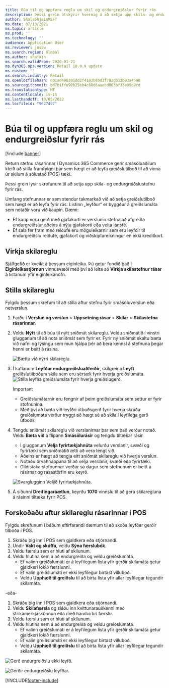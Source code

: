 ```yaml
---
title: Búa til og uppfæra reglu um skil og endurgreiðslur fyrir rás
description: Þessi grein útskýrir hvernig á að setja upp skila- og endurgreiðslustefnu fyrir rás.
author: ShalabhjainMSFT
ms.date: 07/13/2021
ms.topic: article
ms.prod: ''
ms.technology: ''
audience: Application User
ms.reviewer: josaw
ms.search.region: Global
ms.author: shajain
ms.search.validFrom: 2020-01-21
ms.dyn365.ops.version: Retail 10.0.9 update
ms.custom: ''
ms.search.industry: Retail
ms.openlocfilehash: d01ad490301dd2f4103b8bd3f702db12b93a45a8
ms.sourcegitcommit: bd7b1ffe90b25eb4c68d6aaebd063bf33e09d9cd
ms.translationtype: MT
ms.contentlocale: is-IS
ms.lasthandoff: 10/05/2022
ms.locfileid: "9627497"
---
```

# <a name="create-and-update-a-returns-and-refunds-policy-for-a-channel"></a>Búa til og uppfæra reglu um skil og endurgreiðslur fyrir rás

[!include [banner](includes/banner.md)]

Return stefnu rásarinnar í Dynamics 365 Commerce gerir smásöluaðilum kleift að stilla framfylgni þar sem hægt er að leyfa greiðslutilboð til að vinna úr skilum á sölustað (POS) tæki.  

Þessi grein lýsir skrefunum til að setja upp skila- og endurgreiðslustefnu fyrir rás.

Umfang stefnunnar er sem stendur takmarkað við að setja greiðslutilboð sem hægt er að leyfa fyrir rás. Listinn „leyfður“ er byggður á greiðslumáta sem notaðir voru við kaupin. Dæmi:

- Ef kaup voru gerð með gjafakorti er verslunin stefna að afgreiða endurgreiðslur aðeins á nýju gjafakorti eða veita lánsfé. 
- Ef sala fer fram með reiðufé eru möguleikarnir sem eru leyfðir til endurgreiðslu reiðufé, gjafakort og viðskiptareikningur en ekki kreditkort. 

## <a name="enable-return-policy"></a>Virkja skilareglu

Sjálfgefið er kveikt á þessum eiginleika. Þú getur fundið það í **Eiginleikastjórnun** vinnusvæði með því að leita að **Virkja skilastefnur rásar** á listanum yfir eiginleikanöfn.


## <a name="configure-return-policy"></a>Stilla skilareglu

Fylgdu þessum skrefum til að stilla aftur stefnu fyrir smásöluverslun eða netverslun.

1. Farðu í **Verslun og verslun** \> **Uppsetning rásar** \> **Skilar** \> **Skilastefna rásarinnar**.

1. Veldu **Nýtt** til að búa til nýtt sniðmát skilareglu. Veldu sniðmátið í vinstri glugganum til að nota sniðmát sem fyrir er. Fyrir ný sniðmát skaltu bæta við nafni og lýsingu sem mun hjálpa þér að bera kennsl á stefnuna þegar henni er beitt á rásina.

   ![Bættu við nýrri skilareglu.](media/Return-policy-page1.png)
     
   
1. Í kaflanum **Leyfðar endurgreiðsluaðferðir**, skilgreina **Leyft** greiðslutilboðum skila sem eru sértæk fyrir hverja greiðslumáta.
   ![Stilla leyfða greiðslumáta fyrir hverja greiðslugerð.](media/Return-policy-page2.png)
   
    > [!IMPORTANT]
    > - Greiðslumátarnir eru fengnir af þeim greiðslumáta sem settur er fyrir stofnunina.
    > - Með því að bæta við leyfðri útboðsgerð fyrir hverja skráða greiðslumáta verður tryggt að hægt sé að skila í leyfilega gerð útboðs.
    
1. Tengdu sniðmát skilareglu við verslanirnar þar sem það verður notað. Veldu **Bæta við** á flipann **Smásölurásir** og tengdu tiltækar rásir. 

    - Í glugganum **Velja fyrirtækjahnúta** velurðu verslanir, svæði og fyrirtæki sem sniðmátið ætti að vera tengt við.
    - Aðeins er hægt að tengja eitt sniðmát skilareglu við hverja verslun.
    - Notaðu örvahnappana til að velja verslanir, svæði eða fyrirtæki.
    - Gildistaka stefnunnar verður sá dagur sem stefnunum er beitt á rásirnar og rásastörfin eru keyrð. 

    ![Svarglugginn Veljið fyrirtækjahnúta.](media/Return-policy-page3.png)

1. Á síðunni **Dreifingaráætlun**, keyrðu **1070** vinnslu til að gera skilaregluna á rásinni tiltæka fyrir POS.

## <a name="preview-the-channel-return-policy-in-the-pos"></a>Forskoðaðu aftur skilareglu rásarinnar í POS

Fylgdu skrefunum í báðum eftirfarandi dæmum til að skoða leyfðar gerðir tilboða í POS.

1. Skráðu þig inn í POS sem gjaldkera eða stjórnandi.
1. Undir **Vakt og skúffa**, veldu **Sýna færslubók**.
1. Veldu færslu sem er hluti af skilunum. 
1. Veldu hlutina sem á að endurgreiða og veldu greiðslumáta.  
    - Ef valinn greiðslumáti er á leyfilegum lista yfir gerðir skilamáta getur gjaldkeri lokið færslunni.
    - Ef valin greiðslumáti er ekki leyfilegur birtast villuboð.
    - Veldu **Upphæð til greiðslu** til að birta lista yfir allar leyfilegar tegundir skilamáta.

-eða-

1. Skráðu þig inn í POS sem gjaldkera eða stjórnandi.
1. Veldu **Skilafærsla** og sláðu inn kvittunarauðkenni með strikamerkjaskönnun eða með handvirkri færslu. 
1. Veldu færslu sem er hluti af skilunum. 
1. Veldu hlutina sem á að endurgreiða og veldu greiðslumáta.  
    - Ef valinn greiðslumáti er á leyfilegum lista yfir gerðir skilamáta getur gjaldkeri lokið færslunni.
    - Ef valin greiðslumáti er ekki leyfilegur birtast villuboð.
    - Veldu **Upphæð til greiðslu** til að birta lista yfir allar leyfilegar tegundir skilamáta.

![Gerð endurgreiðslu ekki leyfð.](media/Return-policy-page6.png)



![Gerðir endurgreiðslu leyfðar.](media/Return-policy-page5.png)


[!INCLUDE[footer-include](../includes/footer-banner.md)]
